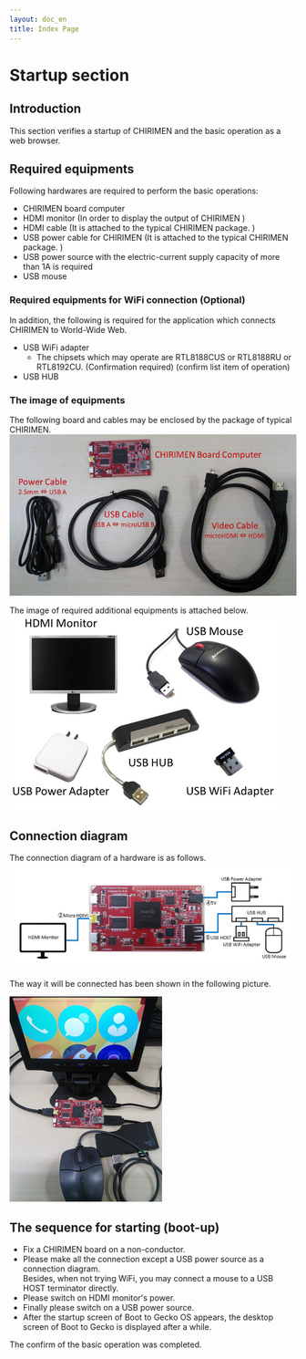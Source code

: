 ```yaml
---
layout: doc_en
title: Index Page
---
```

# Startup section

## Introduction
This section verifies a startup of CHIRIMEN and the basic operation as a web browser.

## Required equipments
Following hardwares are required to perform the basic operations:  

- CHIRIMEN board computer
- HDMI monitor (In order to display the output of CHIRIMEN )
- HDMI cable (It is attached to the typical CHIRIMEN package. )
- USB power cable for CHIRIMEN  (It is attached to the typical CHIRIMEN package. )
- USB power source with the electric-current supply capacity of more than 1A is required
- USB mouse

### Required equipments for WiFi connection (Optional)
In addition, the following is required for the application which connects CHIRIMEN to World-Wide Web.

- USB WiFi adapter
  - The chipsets which may operate are RTL8188CUS or RTL8188RU or RTL8192CU. (Confirmation required)   (confirm list item of operation) 
- USB HUB


### The image of equipments
The following board and cables may be enclosed by the package of typical CHIRIMEN.
![chirimen_package](../images/chirimen_package.jpg) 

The image of required additional equipments is attached below.
![chirimen_required_options](../images/chirimen_required_options.jpg) 

## Connection diagram
The connection diagram of a hardware is as follows.
![chirimen_basic_conf](../images/chirimen_basic_conf.jpg) 

The way it will be connected has been shown in the following picture.

![chirimen_basic_conf_photo](../images/chirimen_basic_conf_photo.jpg) 

## The sequence for starting (boot-up)

- Fix a CHIRIMEN board on a non-conductor.
- Please make all the connection except a USB power source as a connection diagram.  
Besides, when not trying WiFi, you may connect a mouse to a USB HOST terminator directly.
- Please switch on HDMI monitor's power.
- Finally please switch on a USB power source.
- After the startup screen of Boot to Gecko OS appears, the desktop screen of Boot to Gecko is displayed after a while.

The confirm of the basic operation was completed.
